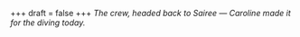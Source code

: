 
+++
draft = false
+++
_The crew, headed back to Sairee &mdash; Caroline made it for the diving today._
